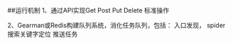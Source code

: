 ##运行机制
1、通过API实现Get Post Put Delete 标准操作

2、Gearman或Redis构建队列系统，消化任务队列，包括：
      入口发现， spider搜索关键字定位
      推送任务
      
